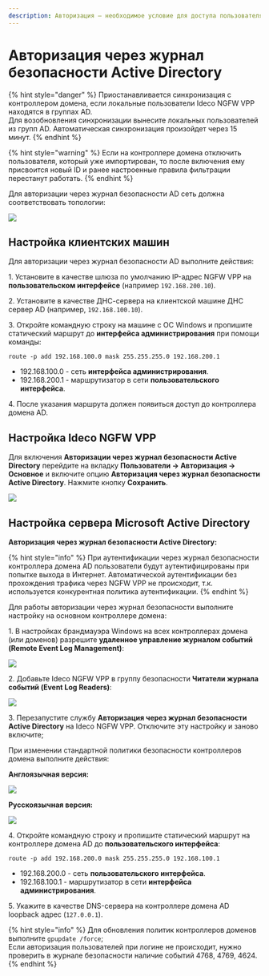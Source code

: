 ```yaml
---
description: Авторизация – необходимое условие для доступа пользователя в сеть Интернет.
---
```


# Авторизация через журнал безопасности Active Directory

{% hint style="danger" %}
Приостанавливается синхронизация с контроллером домена, если локальные пользователи Ideco NGFW VPP находятся в группах AD. \
Для возобновления синхронизации вынесите локальных пользователей из групп AD. Автоматическая синхронизация произойдет через 15 минут.
{% endhint %}

{% hint style="warning" %}
Если на контроллере домена отключить пользователя, который уже импортирован, то после включения ему присвоится новый ID и ранее настроенные правила фильтрации перестанут работать.
{% endhint %}

Для авторизации через журнал безопасности AD сеть должна соответствовать топологии:

![](/.gitbook/assets/ad-auth-logs6.png)

## Настройка клиентских машин

Для авторизации через журнал безопасности AD выполните действия:

1\. Установите в качестве шлюза по умолчанию IP-адрес NGFW VPP на **пользовательском интерфейсе** (например `192.168.200.10`).

2\. Установите в качестве ДНС-сервера на клиентской машине ДНС сервер AD (например, `192.168.100.10`).

3\. Откройте командную строку на машине с OC Windows и пропишите статический маршрут до **интерфейса администрирования** при помощи команды:
```
route -p add 192.168.100.0 mask 255.255.255.0 192.168.200.1
```
* 192.168.100.0 - сеть **интерфейса администрирования**.
* 192.168.200.1 - маршрутизатор в сети **пользовательского интерфейса**.

4\. После указания маршрута должен появиться доступ до контроллера домена AD.

## Настройка Ideco NGFW VPP 

Для включения **Авторизации через журнал безопасности Active Directory** перейдите на вкладку **Пользователи -> Авторизация -> Основное** и включите опцию **Авторизация через журнал безопасности Active Directory**. Нажмите кнопку **Сохранить**.

![](/.gitbook/assets/ad-auth-logs1.png)


## Настройка сервера Microsoft Active Directory

**Авторизация через журнал безопасности Active Directory:**

{% hint style="info" %}
При аутентификации через журнал безопасности контроллера домена AD пользователи будут аутентифицированы при попытке выхода в Интернет. Автоматической аутентификации без прохождения трафика через NGFW VPP не происходит, т.к. используется конкурентная политика аутентификации.
{% endhint %}

Для работы авторизации через журнал безопасности выполните настройку на основном контроллере домена:

1\. В настройках брандмауэра Windows на всех контроллерах домена (или доменов) разрешите **удаленное управление журналом событий (Remote Event Log Management)**:

![](/.gitbook/assets/ad-auth-logs2.png)

2\. Добавьте Ideco NGFW VPP в группу безопасности **Читатели журнала событий (Event Log Readers)**:

![](/.gitbook/assets/ad-auth-logs3.png)

3\. Перезапустите службу **Авторизация через журнал безопасности Active Directory** на Ideco NGFW VPP. Отключите эту настройку и заново включите;

При изменении стандартной политики безопасности контроллеров домена выполните действия:

**Англоязычная версия:**

![](/.gitbook/assets/ad-auth-logs4.gif)

**Русскоязычная версия:**

![](/.gitbook/assets/ad-auth-logs5.gif)

4\. Откройте командную строку и пропишите статический маршрут на контроллере домена AD до **пользовательского интерфейса**:
```
route -p add 192.168.200.0 mask 255.255.255.0 192.168.100.1
```
* 192.168.200.0 - сеть **пользовательского интерфейса**.
* 192.168.100.1 - маршрутизатор в сети **интерфейса администрирования**.

5\. Укажите в качестве DNS-сервера на контроллере домена AD loopback адрес (`127.0.0.1`).

{% hint style="info" %}
Для обновления политик контроллеров доменов выполните `gpupdate /force`;\
Если авторизация пользователей при логине не происходит, нужно проверить в журнале безопасности наличие событий 4768, 4769, 4624.
{% endhint %}